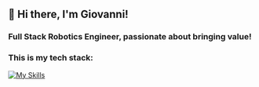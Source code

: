 ## 👋 Hi there, I'm Giovanni!

### Full Stack Robotics Engineer, passionate about bringing value!

### This is my tech stack:
[![My Skills](https://skillicons.dev/icons?i=py,cpp,bash,arduino,gcp,aws,docker,git,ros,opencv,vim,vscode)](https://skillicons.dev)

